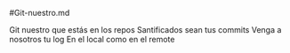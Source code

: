 #Git-nuestro.md


Git nuestro que estás en los repos
Santificados sean tus commits
Venga a nosotros tu log
En el local como en el remote